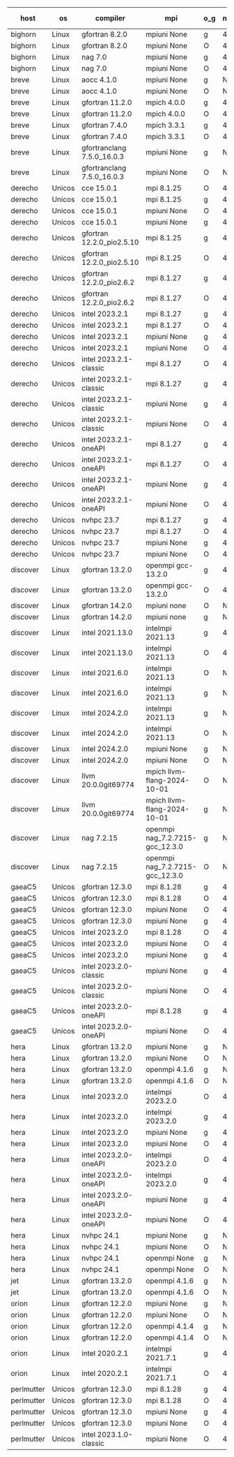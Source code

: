 

| host     | os       | compiler                              | mpi                      | o_g        | netcdf        | build       | u_pass          | u_fail          | s_pass            | s_fail            | e_pass             | e_fail             | nuopc_pass       | nuopc_fail       | artifacts link          |
|----------|----------|---------------------------------------|--------------------------|------------|---------------|-------------|-----------------|-----------------|-------------------|-------------------|--------------------|--------------------|------------------|------------------|-------------------------|
| bighorn | Linux | gfortran 8.2.0 | mpiuni None  | g | 4.6.1  | PASS | 12528 | 0 | 9 | 0 | 42 | 0 | None | None | <a href="https://github.com/esmf-org/esmf-test-artifacts/tree/a4df96325fe03d9c686a2092a7986470a2e4a24c/release_8.8.0/gfortran/8.2.0/g/mpiuni/None" target="_blank">a4df963</a> | 
| bighorn | Linux | gfortran 8.2.0 | mpiuni None  | O | 4.6.1  | PASS | 12528 | 0 | 9 | 0 | 42 | 0 | None | None | <a href="https://github.com/esmf-org/esmf-test-artifacts/tree/f12283c1ec854c621a1c2bc0bc8f64e5f981ad83/release_8.8.0/gfortran/8.2.0/O/mpiuni/None" target="_blank">f12283c</a> | 
| bighorn | Linux | nag 7.0 | mpiuni None  | g | 4.6.1  | PASS | 12528 | 0 | 9 | 0 | 42 | 0 | None | None | <a href="https://github.com/esmf-org/esmf-test-artifacts/tree/0958d6a207413fcf218cd31e3bc2c0337e185ab8/release_8.8.0/nag/7.0/g/mpiuni/None" target="_blank">0958d6a</a> | 
| bighorn | Linux | nag 7.0 | mpiuni None  | O | 4.6.1  | PASS | 12528 | 0 | 9 | 0 | 42 | 0 | None | None | <a href="https://github.com/esmf-org/esmf-test-artifacts/tree/387256b2425e1d8a12aea78a0e5081e21e223a1d/release_8.8.0/nag/7.0/O/mpiuni/None" target="_blank">387256b</a> | 
| breve | Linux | aocc 4.1.0 | mpiuni None  | g | None  | PASS | 12502 | 26 | 9 | 0 | 42 | 0 | None | None | <a href="https://github.com/esmf-org/esmf-test-artifacts/tree/90d63babed5b359c40874979e3325c1c9c90f57d/release_8.8.0/aocc/4.1.0/g/mpiuni/None" target="_blank">90d63ba</a> | 
| breve | Linux | aocc 4.1.0 | mpiuni None  | O | None  | PASS | 12502 | 26 | 9 | 0 | 42 | 0 | None | None | <a href="https://github.com/esmf-org/esmf-test-artifacts/tree/7e49091fdbf187e28a3da01aa3907df1e11b0557/release_8.8.0/aocc/4.1.0/O/mpiuni/None" target="_blank">7e49091</a> | 
| breve | Linux | gfortran 11.2.0 | mpich 4.0.0  | g | 4.7.4  | PASS | 14197 | 0 | 51 | 0 | 80 | 0 | 57 | 0 | <a href="https://github.com/esmf-org/esmf-test-artifacts/tree/2ca5bf1fea7fb3be026b15756ff108a617d7d8e0/release_8.8.0/gfortran/11.2.0/g/mpich/4.0.0" target="_blank">2ca5bf1</a> | 
| breve | Linux | gfortran 11.2.0 | mpich 4.0.0  | O | 4.7.4  | PASS | 14197 | 0 | 51 | 0 | 80 | 0 | 57 | 0 | <a href="https://github.com/esmf-org/esmf-test-artifacts/tree/6c8721f0be2eb57404d0bcf5f908499695ef673e/release_8.8.0/gfortran/11.2.0/O/mpich/4.0.0" target="_blank">6c8721f</a> | 
| breve | Linux | gfortran 7.4.0 | mpich 3.3.1  | g | 4.7.4  | PASS | 14197 | 0 | 51 | 0 | 80 | 0 | 57 | 0 | <a href="https://github.com/esmf-org/esmf-test-artifacts/tree/54715e62f744bc91bc9bc9ffc5374f2a072c4961/release_8.8.0/gfortran/7.4.0/g/mpich/3.3.1" target="_blank">54715e6</a> | 
| breve | Linux | gfortran 7.4.0 | mpich 3.3.1  | O | 4.7.4  | PASS | 14197 | 0 | 51 | 0 | 80 | 0 | 57 | 0 | <a href="https://github.com/esmf-org/esmf-test-artifacts/tree/fa3e02e0a8ff3917e2d4559afb82e7a290841bcb/release_8.8.0/gfortran/7.4.0/O/mpich/3.3.1" target="_blank">fa3e02e</a> | 
| breve | Linux | gfortranclang 7.5.0_16.0.3 | mpiuni None  | g | None  | PASS | 12528 | 0 | 9 | 0 | 42 | 0 | None | None | <a href="https://github.com/esmf-org/esmf-test-artifacts/tree/261c77d5a6abc05dbb75e16889542df6d0eb1192/release_8.8.0/gfortranclang/7.5.0_16.0.3/g/mpiuni/None" target="_blank">261c77d</a> | 
| breve | Linux | gfortranclang 7.5.0_16.0.3 | mpiuni None  | O | None  | PASS | 12528 | 0 | 9 | 0 | 42 | 0 | None | None | <a href="https://github.com/esmf-org/esmf-test-artifacts/tree/215ea2c9a1dbca0c0e30e28effbac12bcdae2fe2/release_8.8.0/gfortranclang/7.5.0_16.0.3/O/mpiuni/None" target="_blank">215ea2c</a> | 
| derecho | Unicos | cce 15.0.1 | mpi 8.1.25  | O | 4.9.2  | PASS | 14119 | 78 | 51 | 0 | 80 | 0 | 57 | 0 | <a href="https://github.com/esmf-org/esmf-test-artifacts/tree/f30319eb4ef63182ca387f441d75290bd27f5f4e/release_8.8.0/cce/15.0.1/O/mpi/8.1.25" target="_blank">f30319e</a> | 
| derecho | Unicos | cce 15.0.1 | mpi 8.1.25  | g | 4.9.2  | PASS | 13999 | 198 | 51 | 0 | 80 | 0 | 57 | 0 | <a href="https://github.com/esmf-org/esmf-test-artifacts/tree/4cc8a5327a253ef0936072f361e54b1d5901fbee/release_8.8.0/cce/15.0.1/g/mpi/8.1.25" target="_blank">4cc8a53</a> | 
| derecho | Unicos | cce 15.0.1 | mpiuni None  | O | 4.9.2  | PASS | 12293 | 235 | 9 | 0 | 42 | 0 | None | None | <a href="https://github.com/esmf-org/esmf-test-artifacts/tree/a5580b6e4eae324def6fcfc58a722d0ce4adb237/release_8.8.0/cce/15.0.1/O/mpiuni/None" target="_blank">a5580b6</a> | 
| derecho | Unicos | cce 15.0.1 | mpiuni None  | g | 4.9.2  | PASS | 12452 | 76 | 9 | 0 | 42 | 0 | None | None | <a href="https://github.com/esmf-org/esmf-test-artifacts/tree/c7d88aae9b4120673120f6ef4f2306b5aeb740c6/release_8.8.0/cce/15.0.1/g/mpiuni/None" target="_blank">c7d88aa</a> | 
| derecho | Unicos | gfortran 12.2.0_pio2.5.10 | mpi 8.1.25  | g | 4.9.2  | PASS | 14197 | 0 | 51 | 0 | 80 | 0 | 57 | 0 | <a href="https://github.com/esmf-org/esmf-test-artifacts/tree/8899679312840699adfe60870bd1efd18f66df30/release_8.8.0/gfortran/12.2.0_pio2.5.10/g/mpi/8.1.25" target="_blank">8899679</a> | 
| derecho | Unicos | gfortran 12.2.0_pio2.5.10 | mpi 8.1.25  | O | 4.9.2  | PASS | 14197 | 0 | 51 | 0 | 80 | 0 | 57 | 0 | <a href="https://github.com/esmf-org/esmf-test-artifacts/tree/22cca4edd307630827328a1b75e94408cd616ec7/release_8.8.0/gfortran/12.2.0_pio2.5.10/O/mpi/8.1.25" target="_blank">22cca4e</a> | 
| derecho | Unicos | gfortran 12.2.0_pio2.6.2 | mpi 8.1.27  | g | 4.9.2  | PASS | 14197 | 0 | 51 | 0 | 80 | 0 | 57 | 0 | <a href="https://github.com/esmf-org/esmf-test-artifacts/tree/46ac6ccb0855928a3917d5aafe525bf7d7125d90/release_8.8.0/gfortran/12.2.0_pio2.6.2/g/mpi/8.1.27" target="_blank">46ac6cc</a> | 
| derecho | Unicos | gfortran 12.2.0_pio2.6.2 | mpi 8.1.27  | O | 4.9.2  | PASS | 14197 | 0 | 51 | 0 | 80 | 0 | 57 | 0 | <a href="https://github.com/esmf-org/esmf-test-artifacts/tree/c63ea526cfbb5949565f7efa87b0b2c7e2c60ebe/release_8.8.0/gfortran/12.2.0_pio2.6.2/O/mpi/8.1.27" target="_blank">c63ea52</a> | 
| derecho | Unicos | intel 2023.2.1 | mpi 8.1.27  | g | 4.9.2  | PASS | 14197 | 0 | 51 | 0 | 80 | 0 | 58 | 0 | <a href="https://github.com/esmf-org/esmf-test-artifacts/tree/bdb75ffff3b4273ddc4ebcb5e6dd433170470004/release_8.8.0/intel/2023.2.1/g/mpi/8.1.27" target="_blank">bdb75ff</a> | 
| derecho | Unicos | intel 2023.2.1 | mpi 8.1.27  | O | 4.9.2  | PASS | 14197 | 0 | 51 | 0 | 80 | 0 | 58 | 0 | <a href="https://github.com/esmf-org/esmf-test-artifacts/tree/e802b6e57d3efece3d36e08c483cad8d65141f9b/release_8.8.0/intel/2023.2.1/O/mpi/8.1.27" target="_blank">e802b6e</a> | 
| derecho | Unicos | intel 2023.2.1 | mpiuni None  | g | 4.9.2  | PASS | 12528 | 0 | 9 | 0 | 42 | 0 | None | None | <a href="https://github.com/esmf-org/esmf-test-artifacts/tree/755cb5e88e3e4bef766f296ba0fe27e9af563cb0/release_8.8.0/intel/2023.2.1/g/mpiuni/None" target="_blank">755cb5e</a> | 
| derecho | Unicos | intel 2023.2.1 | mpiuni None  | O | 4.9.2  | PASS | 12528 | 0 | 9 | 0 | 42 | 0 | None | None | <a href="https://github.com/esmf-org/esmf-test-artifacts/tree/e8c45a2d1f006cffe9fff6fd4de7a14f89a6a1fe/release_8.8.0/intel/2023.2.1/O/mpiuni/None" target="_blank">e8c45a2</a> | 
| derecho | Unicos | intel 2023.2.1-classic | mpi 8.1.27  | O | 4.9.2  | PASS | 14197 | 0 | 51 | 0 | 80 | 0 | 57 | 0 | <a href="https://github.com/esmf-org/esmf-test-artifacts/tree/68da3baf76d75aa04e3dd71f7a3be37bab9ee72b/release_8.8.0/intel/2023.2.1-classic/O/mpi/8.1.27" target="_blank">68da3ba</a> | 
| derecho | Unicos | intel 2023.2.1-classic | mpi 8.1.27  | g | 4.9.2  | PASS | 14197 | 0 | 51 | 0 | 80 | 0 | 57 | 0 | <a href="https://github.com/esmf-org/esmf-test-artifacts/tree/7c369ec885b2c632244412aa321541f9d553c1d9/release_8.8.0/intel/2023.2.1-classic/g/mpi/8.1.27" target="_blank">7c369ec</a> | 
| derecho | Unicos | intel 2023.2.1-classic | mpiuni None  | g | 4.9.2  | PASS | 12528 | 0 | 9 | 0 | 42 | 0 | None | None | <a href="https://github.com/esmf-org/esmf-test-artifacts/tree/80babc6e0b9aef86076dbbe48aabd079ff039bff/release_8.8.0/intel/2023.2.1-classic/g/mpiuni/None" target="_blank">80babc6</a> | 
| derecho | Unicos | intel 2023.2.1-classic | mpiuni None  | O | 4.9.2  | PASS | 12528 | 0 | 9 | 0 | 42 | 0 | None | None | <a href="https://github.com/esmf-org/esmf-test-artifacts/tree/dd86d1d4c29a20f30c9a37e7f2a3b427b28ef62f/release_8.8.0/intel/2023.2.1-classic/O/mpiuni/None" target="_blank">dd86d1d</a> | 
| derecho | Unicos | intel 2023.2.1-oneAPI | mpi 8.1.27  | g | 4.9.2  | PASS | 14197 | 0 | 51 | 0 | 80 | 0 | 57 | 0 | <a href="https://github.com/esmf-org/esmf-test-artifacts/tree/81aef9352fbc53031db74ff2632bb4e2d63c0fde/release_8.8.0/intel/2023.2.1-oneAPI/g/mpi/8.1.27" target="_blank">81aef93</a> | 
| derecho | Unicos | intel 2023.2.1-oneAPI | mpi 8.1.27  | O | 4.9.2  | PASS | 14197 | 0 | 50 | 1 | 80 | 0 | 57 | 0 | <a href="https://github.com/esmf-org/esmf-test-artifacts/tree/f4023891ff5050885f1aaf6b0c1cc42e10ffea0f/release_8.8.0/intel/2023.2.1-oneAPI/O/mpi/8.1.27" target="_blank">f402389</a> | 
| derecho | Unicos | intel 2023.2.1-oneAPI | mpiuni None  | g | 4.9.2  | PASS | 12528 | 0 | 9 | 0 | 42 | 0 | None | None | <a href="https://github.com/esmf-org/esmf-test-artifacts/tree/bff0cc276e9a844d9974131a089ae260b8507e30/release_8.8.0/intel/2023.2.1-oneAPI/g/mpiuni/None" target="_blank">bff0cc2</a> | 
| derecho | Unicos | intel 2023.2.1-oneAPI | mpiuni None  | O | 4.9.2  | PASS | 12528 | 0 | 9 | 0 | 42 | 0 | None | None | <a href="https://github.com/esmf-org/esmf-test-artifacts/tree/1deb5ef32a946b2b2d460eb42fe660b7042a9748/release_8.8.0/intel/2023.2.1-oneAPI/O/mpiuni/None" target="_blank">1deb5ef</a> | 
| derecho | Unicos | nvhpc 23.7 | mpi 8.1.27  | g | 4.9.2  | PASS | 14197 | 0 | 51 | 0 | 80 | 0 | 57 | 0 | <a href="https://github.com/esmf-org/esmf-test-artifacts/tree/f199493bad78b38994e159c839800e9d6197bea5/release_8.8.0/nvhpc/23.7/g/mpi/8.1.27" target="_blank">f199493</a> | 
| derecho | Unicos | nvhpc 23.7 | mpi 8.1.27  | O | 4.9.2  | PASS | 14197 | 0 | 51 | 0 | 80 | 0 | 57 | 0 | <a href="https://github.com/esmf-org/esmf-test-artifacts/tree/e5f57823fc3269713d3c3fc4bf90980f28ffc897/release_8.8.0/nvhpc/23.7/O/mpi/8.1.27" target="_blank">e5f5782</a> | 
| derecho | Unicos | nvhpc 23.7 | mpiuni None  | g | 4.9.2  | PASS | 12528 | 0 | 9 | 0 | 42 | 0 | None | None | <a href="https://github.com/esmf-org/esmf-test-artifacts/tree/ec26e3ca9ef2c7c687601f69503865151cc05f49/release_8.8.0/nvhpc/23.7/g/mpiuni/None" target="_blank">ec26e3c</a> | 
| derecho | Unicos | nvhpc 23.7 | mpiuni None  | O | 4.9.2  | PASS | 12528 | 0 | 9 | 0 | 42 | 0 | None | None | <a href="https://github.com/esmf-org/esmf-test-artifacts/tree/ae5258cc6b1e102844a7bb3e14c87a9f22dd5f3d/release_8.8.0/nvhpc/23.7/O/mpiuni/None" target="_blank">ae5258c</a> | 
| discover | Linux | gfortran 13.2.0 | openmpi gcc-13.2.0  | g | 4.9.2  | PASS | 14197 | 0 | 51 | 0 | 80 | 0 | 57 | 0 | <a href="https://github.com/esmf-org/esmf-test-artifacts/tree/c433724229678e429ab8888c984af60896abd7e8/release_8.8.0/gfortran/13.2.0/g/openmpi/gcc-13.2.0" target="_blank">c433724</a> | 
| discover | Linux | gfortran 13.2.0 | openmpi gcc-13.2.0  | O | 4.9.2  | PASS | 14197 | 0 | 51 | 0 | 80 | 0 | 57 | 0 | <a href="https://github.com/esmf-org/esmf-test-artifacts/tree/e68140e556dabb737275afb9a2853530f35fc05b/release_8.8.0/gfortran/13.2.0/O/openmpi/gcc-13.2.0" target="_blank">e68140e</a> | 
| discover | Linux | gfortran 14.2.0 | mpiuni none  | O | None  | PASS | 12528 | 0 | 9 | 0 | 42 | 0 | None | None | <a href="https://github.com/esmf-org/esmf-test-artifacts/tree/fd893e47747698ef3569c50b01a77f06e7d50784/release_8.8.0/gfortran/14.2.0/O/mpiuni/none" target="_blank">fd893e4</a> | 
| discover | Linux | gfortran 14.2.0 | mpiuni none  | g | None  | PASS | 12528 | 0 | 9 | 0 | 42 | 0 | None | None | <a href="https://github.com/esmf-org/esmf-test-artifacts/tree/158cf0435f9d91498c9aa601cf9431284a10b17c/release_8.8.0/gfortran/14.2.0/g/mpiuni/none" target="_blank">158cf04</a> | 
| discover | Linux | intel 2021.13.0 | intelmpi 2021.13  | g | 4.9.2  | PASS | 14197 | 0 | 51 | 0 | 80 | 0 | 57 | 0 | <a href="https://github.com/esmf-org/esmf-test-artifacts/tree/996384cf72f6335c22a3d7afa9e33d83214f6e96/release_8.8.0/intel/2021.13.0/g/intelmpi/2021.13" target="_blank">996384c</a> | 
| discover | Linux | intel 2021.13.0 | intelmpi 2021.13  | O | 4.9.2  | PASS | 14197 | 0 | 51 | 0 | 80 | 0 | 57 | 0 | <a href="https://github.com/esmf-org/esmf-test-artifacts/tree/dc862ad1ecc4985809eacf8e8cfb485406a32cf6/release_8.8.0/intel/2021.13.0/O/intelmpi/2021.13" target="_blank">dc862ad</a> | 
| discover | Linux | intel 2021.6.0 | intelmpi 2021.13  | O | None  | PASS | 14197 | 0 | 51 | 0 | 80 | 0 | 57 | 0 | <a href="https://github.com/esmf-org/esmf-test-artifacts/tree/13d45b7eb89dd14a3439f344c2ad0f59a165118f/release_8.8.0/intel/2021.6.0/O/intelmpi/2021.13" target="_blank">13d45b7</a> | 
| discover | Linux | intel 2021.6.0 | intelmpi 2021.13  | g | None  | PASS | 14197 | 0 | 51 | 0 | 80 | 0 | 57 | 0 | <a href="https://github.com/esmf-org/esmf-test-artifacts/tree/5abffb9772bf912d00b7fe7e5fd248a755cfc002/release_8.8.0/intel/2021.6.0/g/intelmpi/2021.13" target="_blank">5abffb9</a> | 
| discover | Linux | intel 2024.2.0 | intelmpi 2021.13  | g | None  | PASS | 14196 | 1 | 51 | 0 | 80 | 0 | 57 | 0 | <a href="https://github.com/esmf-org/esmf-test-artifacts/tree/88ab2e504f62369577edf92165a11cacb2ab4afa/release_8.8.0/intel/2024.2.0/g/intelmpi/2021.13" target="_blank">88ab2e5</a> | 
| discover | Linux | intel 2024.2.0 | intelmpi 2021.13  | O | None  | PASS | 14197 | 0 | 51 | 0 | 80 | 0 | 57 | 0 | <a href="https://github.com/esmf-org/esmf-test-artifacts/tree/516beb7a72f7ae9d88893748dc55cecb8b6bab63/release_8.8.0/intel/2024.2.0/O/intelmpi/2021.13" target="_blank">516beb7</a> | 
| discover | Linux | intel 2024.2.0 | mpiuni None  | g | None  | PASS | 12527 | 1 | 9 | 0 | 42 | 0 | None | None | <a href="https://github.com/esmf-org/esmf-test-artifacts/tree/91685fe5dc96e330b328977b58e61febf9ec783a/release_8.8.0/intel/2024.2.0/g/mpiuni/None" target="_blank">91685fe</a> | 
| discover | Linux | intel 2024.2.0 | mpiuni None  | O | None  | PASS | 12528 | 0 | 9 | 0 | 42 | 0 | None | None | <a href="https://github.com/esmf-org/esmf-test-artifacts/tree/0362d0dfb3444bf68b4a9edcc7b821da3355f29a/release_8.8.0/intel/2024.2.0/O/mpiuni/None" target="_blank">0362d0d</a> | 
| discover | Linux | llvm 20.0.0git69774 | mpich llvm-flang-2024-10-01  | O | None  | PASS | 14158 | 39 | 18 | 33 | 76 | 4 | 19 | 38 | <a href="https://github.com/esmf-org/esmf-test-artifacts/tree/56683536a3b8205006d131398c8e81df356545fa/release_8.8.0/llvm/20.0.0git69774/O/mpich/llvm-flang-2024-10-01" target="_blank">5668353</a> | 
| discover | Linux | llvm 20.0.0git69774 | mpich llvm-flang-2024-10-01  | g | None  | PASS | 14160 | 37 | 18 | 33 | 76 | 4 | 15 | 42 | <a href="https://github.com/esmf-org/esmf-test-artifacts/tree/3229d489ac856bf7b0737a3b40285237ad63daa0/release_8.8.0/llvm/20.0.0git69774/g/mpich/llvm-flang-2024-10-01" target="_blank">3229d48</a> | 
| discover | Linux | nag 7.2.15 | openmpi nag_7.2.7215-gcc_12.3.0  | g | None  | PASS | 14197 | 0 | 51 | 0 | 80 | 0 | 57 | 0 | <a href="https://github.com/esmf-org/esmf-test-artifacts/tree/eb7791c54dba36aaf8954febf3a9c0ef9ab4e9b5/release_8.8.0/nag/7.2.15/g/openmpi/nag_7.2.7215-gcc_12.3.0" target="_blank">eb7791c</a> | 
| discover | Linux | nag 7.2.15 | openmpi nag_7.2.7215-gcc_12.3.0  | O | None  | PASS | 14197 | 0 | 51 | 0 | 80 | 0 | 57 | 0 | <a href="https://github.com/esmf-org/esmf-test-artifacts/tree/5088c915c78e9bd4b42963bfafe5b84bac7a68c3/release_8.8.0/nag/7.2.15/O/openmpi/nag_7.2.7215-gcc_12.3.0" target="_blank">5088c91</a> | 
| gaeaC5 | Unicos | gfortran 12.3.0 | mpi 8.1.28  | g | 4.9.0  | PASS | None | None | None | None | None | None | None | None | <a href="https://github.com/esmf-org/esmf-test-artifacts/tree/d5a6b4319b9241b08e58fbed12b5345eb782bf3a/release_8.8.0/gfortran/12.3.0/g/mpi/8.1.28" target="_blank">d5a6b43</a> | 
| gaeaC5 | Unicos | gfortran 12.3.0 | mpi 8.1.28  | O | 4.9.0  | PASS | None | None | None | None | None | None | None | None | <a href="https://github.com/esmf-org/esmf-test-artifacts/tree/9d0d1bac06524ad82c61142c961687c8437ede09/release_8.8.0/gfortran/12.3.0/O/mpi/8.1.28" target="_blank">9d0d1ba</a> | 
| gaeaC5 | Unicos | gfortran 12.3.0 | mpiuni None  | O | 4.9.0  | PASS | 12528 | 0 | 9 | 0 | 42 | 0 | None | None | <a href="https://github.com/esmf-org/esmf-test-artifacts/tree/aff10021527e8fa55b4594686d52dbd64f60e566/release_8.8.0/gfortran/12.3.0/O/mpiuni/None" target="_blank">aff1002</a> | 
| gaeaC5 | Unicos | gfortran 12.3.0 | mpiuni None  | g | 4.9.0  | PASS | None | None | None | None | None | None | None | None | <a href="https://github.com/esmf-org/esmf-test-artifacts/tree/01057a23bfd2bbb56201bf8ddfaa77c36cef8403/release_8.8.0/gfortran/12.3.0/g/mpiuni/None" target="_blank">01057a2</a> | 
| gaeaC5 | Unicos | intel 2023.2.0 | mpi 8.1.28  | O | 4.9.0  | PASS | None | None | None | None | None | None | None | None | <a href="https://github.com/esmf-org/esmf-test-artifacts/tree/ffcb27170f7e08d33c06e91f2f63448aed2b02c4/release_8.8.0/intel/2023.2.0/O/mpi/8.1.28" target="_blank">ffcb271</a> | 
| gaeaC5 | Unicos | intel 2023.2.0 | mpiuni None  | O | 4.9.0  | PASS | 12528 | 0 | 9 | 0 | 42 | 0 | None | None | <a href="https://github.com/esmf-org/esmf-test-artifacts/tree/34d922bf5629f638b5e1e08a852c3fd88aa9c317/release_8.8.0/intel/2023.2.0/O/mpiuni/None" target="_blank">34d922b</a> | 
| gaeaC5 | Unicos | intel 2023.2.0 | mpiuni None  | g | 4.9.0  | PASS | None | None | None | None | None | None | None | None | <a href="https://github.com/esmf-org/esmf-test-artifacts/tree/9c74870afd92c70a8e3146afcd0009e0e357ee59/release_8.8.0/intel/2023.2.0/g/mpiuni/None" target="_blank">9c74870</a> | 
| gaeaC5 | Unicos | intel 2023.2.0-classic | mpiuni None  | g | 4.9.0  | PASS | None | None | None | None | None | None | None | None | <a href="https://github.com/esmf-org/esmf-test-artifacts/tree/50ac1f6379ee8dabf2c0a26d9ec6831ba69c8578/release_8.8.0/intel/2023.2.0-classic/g/mpiuni/None" target="_blank">50ac1f6</a> | 
| gaeaC5 | Unicos | intel 2023.2.0-classic | mpiuni None  | O | 4.9.0  | PASS | 12528 | 0 | 9 | 0 | 42 | 0 | None | None | <a href="https://github.com/esmf-org/esmf-test-artifacts/tree/73fa76df602646d087b0feaa5bbb669d11bdb5ab/release_8.8.0/intel/2023.2.0-classic/O/mpiuni/None" target="_blank">73fa76d</a> | 
| gaeaC5 | Unicos | intel 2023.2.0-oneAPI | mpi 8.1.28  | g | 4.9.0  | PASS | 14197 | 0 | 51 | 0 | 80 | 0 | 57 | 0 | <a href="https://github.com/esmf-org/esmf-test-artifacts/tree/ddaf68b2ea8ae5b3b5da4b2e5abebd377ae8225e/release_8.8.0/intel/2023.2.0-oneAPI/g/mpi/8.1.28" target="_blank">ddaf68b</a> | 
| gaeaC5 | Unicos | intel 2023.2.0-oneAPI | mpiuni None  | O | 4.9.0  | PASS | 12528 | 0 | 9 | 0 | 42 | 0 | None | None | <a href="https://github.com/esmf-org/esmf-test-artifacts/tree/7750445618730d2b13c6fc33f9e0f29eac38e76f/release_8.8.0/intel/2023.2.0-oneAPI/O/mpiuni/None" target="_blank">7750445</a> | 
| hera | Linux | gfortran 13.2.0 | mpiuni None  | g | None  | PASS | 12528 | 0 | 9 | 0 | 42 | 0 | None | None | <a href="https://github.com/esmf-org/esmf-test-artifacts/tree/15964fbfc3bbb16c523841ee09421b58f3e8e144/release_8.8.0/gfortran/13.2.0/g/mpiuni/None" target="_blank">15964fb</a> | 
| hera | Linux | gfortran 13.2.0 | mpiuni None  | O | None  | PASS | 12528 | 0 | 9 | 0 | 42 | 0 | None | None | <a href="https://github.com/esmf-org/esmf-test-artifacts/tree/9c73183d803d54f0ba5e9e2ea1a52f8855e19017/release_8.8.0/gfortran/13.2.0/O/mpiuni/None" target="_blank">9c73183</a> | 
| hera | Linux | gfortran 13.2.0 | openmpi 4.1.6  | g | None  | PASS | 14197 | 0 | 51 | 0 | 80 | 0 | 57 | 0 | <a href="https://github.com/esmf-org/esmf-test-artifacts/tree/fde5915b22b43e5e943e12cb4793f38a3b161716/release_8.8.0/gfortran/13.2.0/g/openmpi/4.1.6" target="_blank">fde5915</a> | 
| hera | Linux | gfortran 13.2.0 | openmpi 4.1.6  | O | None  | PASS | 14197 | 0 | 51 | 0 | 80 | 0 | 57 | 0 | <a href="https://github.com/esmf-org/esmf-test-artifacts/tree/42f8b427b3eb7e4be9d8a27e427664aa7d1974c4/release_8.8.0/gfortran/13.2.0/O/openmpi/4.1.6" target="_blank">42f8b42</a> | 
| hera | Linux | intel 2023.2.0 | intelmpi 2023.2.0  | O | 4.7.0  | PASS | 14197 | 0 | 51 | 0 | 80 | 0 | 57 | 0 | <a href="https://github.com/esmf-org/esmf-test-artifacts/tree/f456d4c2cc9d98bb9d009567cd02f1f60dd96787/release_8.8.0/intel/2023.2.0/O/intelmpi/2023.2.0" target="_blank">f456d4c</a> | 
| hera | Linux | intel 2023.2.0 | intelmpi 2023.2.0  | g | 4.7.0  | PASS | 14197 | 0 | 51 | 0 | 80 | 0 | 57 | 0 | <a href="https://github.com/esmf-org/esmf-test-artifacts/tree/170e6491e4383edd5b4f3944dae3b88a0969bb85/release_8.8.0/intel/2023.2.0/g/intelmpi/2023.2.0" target="_blank">170e649</a> | 
| hera | Linux | intel 2023.2.0 | mpiuni None  | g | 4.7.0  | PASS | 12528 | 0 | 9 | 0 | 42 | 0 | None | None | <a href="https://github.com/esmf-org/esmf-test-artifacts/tree/6b96cd0956f1c345b186dd9b0c361980776b8630/release_8.8.0/intel/2023.2.0/g/mpiuni/None" target="_blank">6b96cd0</a> | 
| hera | Linux | intel 2023.2.0 | mpiuni None  | O | 4.7.0  | PASS | 12528 | 0 | 9 | 0 | 42 | 0 | None | None | <a href="https://github.com/esmf-org/esmf-test-artifacts/tree/8b75736f024acd8efa1980f851fe9b8dd9889d53/release_8.8.0/intel/2023.2.0/O/mpiuni/None" target="_blank">8b75736</a> | 
| hera | Linux | intel 2023.2.0-oneAPI | intelmpi 2023.2.0  | O | 4.7.0  | PASS | 14197 | 0 | 50 | 1 | 80 | 0 | 57 | 0 | <a href="https://github.com/esmf-org/esmf-test-artifacts/tree/5b397672fd62eca1b1c209397e272520a9693d34/release_8.8.0/intel/2023.2.0-oneAPI/O/intelmpi/2023.2.0" target="_blank">5b39767</a> | 
| hera | Linux | intel 2023.2.0-oneAPI | intelmpi 2023.2.0  | g | 4.7.0  | PASS | 14197 | 0 | 51 | 0 | 80 | 0 | 57 | 0 | <a href="https://github.com/esmf-org/esmf-test-artifacts/tree/4924af4b95923bdf9ddb1eaa167012618c52638e/release_8.8.0/intel/2023.2.0-oneAPI/g/intelmpi/2023.2.0" target="_blank">4924af4</a> | 
| hera | Linux | intel 2023.2.0-oneAPI | mpiuni None  | g | 4.7.0  | PASS | 12528 | 0 | 9 | 0 | 42 | 0 | None | None | <a href="https://github.com/esmf-org/esmf-test-artifacts/tree/97cb2775b5daf32540eb4ba8dc25386b3c7c4c92/release_8.8.0/intel/2023.2.0-oneAPI/g/mpiuni/None" target="_blank">97cb277</a> | 
| hera | Linux | intel 2023.2.0-oneAPI | mpiuni None  | O | 4.7.0  | PASS | 12528 | 0 | 9 | 0 | 42 | 0 | None | None | <a href="https://github.com/esmf-org/esmf-test-artifacts/tree/bc49dae0a8700d1d9ef543d239a651e4b4c7d4e2/release_8.8.0/intel/2023.2.0-oneAPI/O/mpiuni/None" target="_blank">bc49dae</a> | 
| hera | Linux | nvhpc 24.1 | mpiuni None  | g | None  | PASS | 12528 | 0 | 9 | 0 | 42 | 0 | None | None | <a href="https://github.com/esmf-org/esmf-test-artifacts/tree/535793054496037c2bd866e1986b8735daf6bd46/release_8.8.0/nvhpc/24.1/g/mpiuni/None" target="_blank">5357930</a> | 
| hera | Linux | nvhpc 24.1 | mpiuni None  | O | None  | PASS | 12528 | 0 | 9 | 0 | 42 | 0 | None | None | <a href="https://github.com/esmf-org/esmf-test-artifacts/tree/ea3e803409d7a9823225d7ada5b470a706dd55bb/release_8.8.0/nvhpc/24.1/O/mpiuni/None" target="_blank">ea3e803</a> | 
| hera | Linux | nvhpc 24.1 | openmpi None  | g | None  | PASS | 14197 | 0 | 51 | 0 | 80 | 0 | 57 | 0 | <a href="https://github.com/esmf-org/esmf-test-artifacts/tree/cfe4f953bcb3ec07f994d278ab6480bb794ff601/release_8.8.0/nvhpc/24.1/g/openmpi/None" target="_blank">cfe4f95</a> | 
| hera | Linux | nvhpc 24.1 | openmpi None  | O | None  | PASS | 14197 | 0 | 51 | 0 | 80 | 0 | 57 | 0 | <a href="https://github.com/esmf-org/esmf-test-artifacts/tree/b221c34dcb9b1613696eab75be266e85dc802e36/release_8.8.0/nvhpc/24.1/O/openmpi/None" target="_blank">b221c34</a> | 
| jet | Linux | gfortran 13.2.0 | openmpi 4.1.6  | g | None  | PASS | 14197 | 0 | 51 | 0 | 80 | 0 | 57 | 0 | <a href="https://github.com/esmf-org/esmf-test-artifacts/tree/57a558a27746f1fc308c3b0f1613d3c0ab3550a9/release_8.8.0/gfortran/13.2.0/g/openmpi/4.1.6" target="_blank">57a558a</a> | 
| jet | Linux | gfortran 13.2.0 | openmpi 4.1.6  | O | None  | PASS | 14197 | 0 | 51 | 0 | 80 | 0 | 57 | 0 | <a href="https://github.com/esmf-org/esmf-test-artifacts/tree/a3f676f0b05b236171d0b120bc19402b741975ca/release_8.8.0/gfortran/13.2.0/O/openmpi/4.1.6" target="_blank">a3f676f</a> | 
| orion | Linux | gfortran 12.2.0 | mpiuni None  | g | None  | PASS | 12528 | 0 | 9 | 0 | 42 | 0 | None | None | <a href="https://github.com/esmf-org/esmf-test-artifacts/tree/4142f5aa45d77dd9f38c2ffd185bf3919424216a/release_8.8.0/gfortran/12.2.0/g/mpiuni/None" target="_blank">4142f5a</a> | 
| orion | Linux | gfortran 12.2.0 | mpiuni None  | O | None  | PASS | 12528 | 0 | 9 | 0 | 42 | 0 | None | None | <a href="https://github.com/esmf-org/esmf-test-artifacts/tree/9cd2cd5ef8be47b12e73c0f8da4d3c72fb98072e/release_8.8.0/gfortran/12.2.0/O/mpiuni/None" target="_blank">9cd2cd5</a> | 
| orion | Linux | gfortran 12.2.0 | openmpi 4.1.4  | g | None  | PASS | 14197 | 0 | 51 | 0 | 80 | 0 | 57 | 0 | <a href="https://github.com/esmf-org/esmf-test-artifacts/tree/67c59d8a87240acc05efee2c199cd5a27fc28789/release_8.8.0/gfortran/12.2.0/g/openmpi/4.1.4" target="_blank">67c59d8</a> | 
| orion | Linux | gfortran 12.2.0 | openmpi 4.1.4  | O | None  | PASS | 14197 | 0 | 51 | 0 | 80 | 0 | 57 | 0 | <a href="https://github.com/esmf-org/esmf-test-artifacts/tree/8c11ea87655a9a106157d63eb8b09cd5c3f0f370/release_8.8.0/gfortran/12.2.0/O/openmpi/4.1.4" target="_blank">8c11ea8</a> | 
| orion | Linux | intel 2020.2.1 | intelmpi 2021.7.1  | g | 4.9.2  | PASS | 14197 | 0 | 51 | 0 | 80 | 0 | 57 | 0 | <a href="https://github.com/esmf-org/esmf-test-artifacts/tree/bd9445357efbc5812f35f96e21356068bb762c5b/release_8.8.0/intel/2020.2.1/g/intelmpi/2021.7.1" target="_blank">bd94453</a> | 
| orion | Linux | intel 2020.2.1 | intelmpi 2021.7.1  | O | 4.9.2  | PASS | 14197 | 0 | 51 | 0 | 80 | 0 | 57 | 0 | <a href="https://github.com/esmf-org/esmf-test-artifacts/tree/be58c47b71ecc2ed5d93ce2516730b5e4f6d5bc5/release_8.8.0/intel/2020.2.1/O/intelmpi/2021.7.1" target="_blank">be58c47</a> | 
| perlmutter | Unicos | gfortran 12.3.0 | mpi 8.1.28  | g | 4.9.0  | PASS | 14197 | 0 | 51 | 0 | 80 | 0 | 57 | 0 | <a href="https://github.com/esmf-org/esmf-test-artifacts/tree/9885af4b428cb7dced625033622d641fb9fdfc97/release_8.8.0/gfortran/12.3.0/g/mpi/8.1.28" target="_blank">9885af4</a> | 
| perlmutter | Unicos | gfortran 12.3.0 | mpi 8.1.28  | O | 4.9.0  | PASS | 14197 | 0 | 51 | 0 | 80 | 0 | 57 | 0 | <a href="https://github.com/esmf-org/esmf-test-artifacts/tree/bad95412de9979b643b468f48a7889ae79a2843f/release_8.8.0/gfortran/12.3.0/O/mpi/8.1.28" target="_blank">bad9541</a> | 
| perlmutter | Unicos | gfortran 12.3.0 | mpiuni None  | g | 4.9.0  | PASS | 12528 | 0 | 9 | 0 | 42 | 0 | None | None | <a href="https://github.com/esmf-org/esmf-test-artifacts/tree/4ff1b65f6a4fda7f0d6ea5e1d8ef671b0c856470/release_8.8.0/gfortran/12.3.0/g/mpiuni/None" target="_blank">4ff1b65</a> | 
| perlmutter | Unicos | gfortran 12.3.0 | mpiuni None  | O | 4.9.0  | PASS | 12528 | 0 | 9 | 0 | 42 | 0 | None | None | <a href="https://github.com/esmf-org/esmf-test-artifacts/tree/080b8e9aba151f3870e4c98c79ea21ffe7c065ed/release_8.8.0/gfortran/12.3.0/O/mpiuni/None" target="_blank">080b8e9</a> | 
| perlmutter | Unicos | intel 2023.1.0-classic | mpiuni None  | O | 4.9.0  | PASS | None | None | None | None | None | None | None | None | <a href="https://github.com/esmf-org/esmf-test-artifacts/tree/2f7cbd1ffdf906d3ba99897e43b8e5bf0400ec38/release_8.8.0/intel/2023.1.0-classic/O/mpiuni/None" target="_blank">2f7cbd1</a> | 
